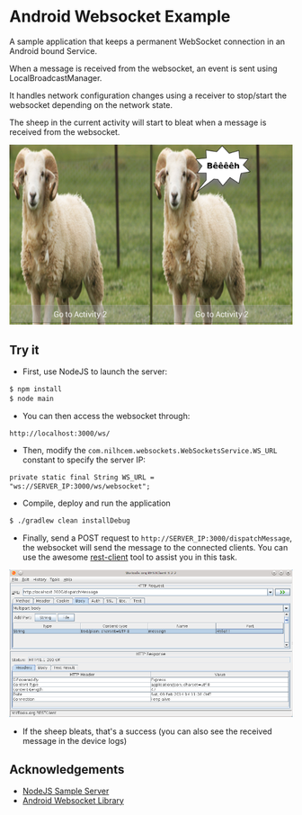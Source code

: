 # Android Websocket Example

A sample application that keeps a permanent WebSocket connection in an Android bound Service.

When a message is received from the websocket, an event is sent using LocalBroadcastManager.

It handles network configuration changes using a receiver to stop/start the websocket depending on the network state.

The sheep in the current activity will start to bleat when a message is received from the websocket.

![](images/screenshot.png)


## Try it

- First, use NodeJS to launch the server:

```bash
$ npm install
$ node main
```

- You can then access the websocket through:

```
http://localhost:3000/ws/
```

- Then, modify the `com.nilhcem.websockets.WebSocketsService.WS_URL` constant to specify the server IP:

```
private static final String WS_URL = "ws://SERVER_IP:3000/ws/websocket";
```

- Compile, deploy and run the application

```bash
$ ./gradlew clean installDebug
```

- Finally, send a POST request to ```http://SERVER_IP:3000/dispatchMessage```, the websocket will send the message to the connected clients.
You can use the awesome [rest-client](https://github.com/wiztools/rest-client) tool to assist you in this task.

![](images/restclient.png)

- If the sheep bleats, that's a success (you can also see the received message in the device logs)


## Acknowledgements

- [NodeJS Sample Server](https://github.com/MartinMoizard/Realtime-samples)
- [Android Websocket Library](https://github.com/codebutler/android-websockets/)
